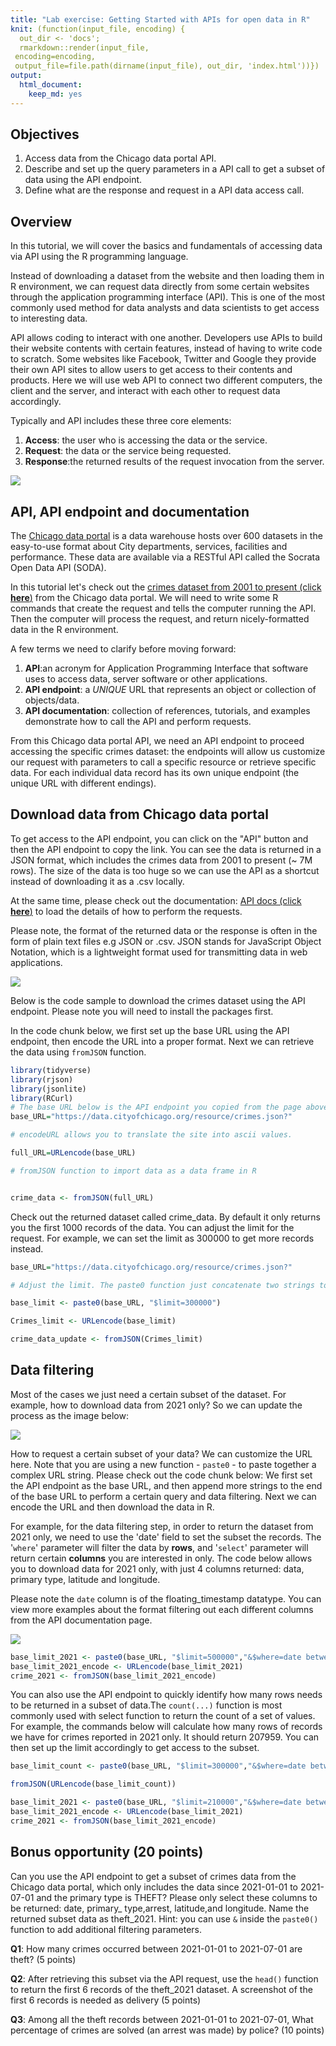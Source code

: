 ```yaml
---
title: "Lab exercise: Getting Started with APIs for open data in R"
knit: (function(input_file, encoding) {
  out_dir <- 'docs';
  rmarkdown::render(input_file,
 encoding=encoding,
 output_file=file.path(dirname(input_file), out_dir, 'index.html'))})
output: 
  html_document: 
    keep_md: yes
---
```



## Objectives
1. Access data from the Chicago data portal API.
2. Describe and set up the query parameters in a API call to get a subset of data using the API endpoint.
3. Define what are the response and request in a API data access call. 

## Overview 

In this tutorial, we will cover the basics and fundamentals of accessing data via API using the R programming language. 

Instead of downloading a dataset from the website and then loading them in R environment, we can request data directly from some certain websites through the application programming interface (API). This is one of the most commonly used method for data analysts and data scientists to get access to interesting data. 

API allows coding to interact with one another. Developers use APIs to build their website contents with certain features, instead of having to write code to scratch. Some websites like Facebook, Twitter and Google they provide their own API sites to allow users to get access to their contents and products. Here we will use web API to connect two different computers, the client and the server, and interact with each other to request data accordingly.


Typically and API includes these three core elements: 

1) **Access**: the user who is accessing the data or the service. 
2) **Request**: the data or the service being requested.
3) **Response**:the returned results of the request invocation from the server. 



![](images/F3.jpg)

## API, API endpoint and documentation

The [Chicago data portal](https://data.cityofchicago.org/) is a data warehouse hosts over 600 datasets in the easy-to-use format about City departments, services, facilities and performance. These data are available via a RESTful API called the Socrata Open Data API (SODA).


In this tutorial let's check out the [crimes dataset from 2001 to present (click **here**)](https://data.cityofchicago.org/Public-Safety/Crimes-2001-to-Present/ijzp-q8t2) from the Chicago data portal. We will need to write some R commands that create the request and tells the computer running the API. Then the computer will process the request, and return nicely-formatted data in the R environment.


A few terms we need to clarify before moving forward: 

1) **API**:an acronym for Application Programming Interface that software uses to access data, server software or other applications. 
2) **API endpoint**: a *UNIQUE* URL that represents an object or collection of objects/data.
3) **API documentation**: collection of references, tutorials, and examples demonstrate how to call the API and perform requests. 

From this Chicago data portal API, we need an API endpoint to proceed accessing the specific crimes dataset: the endpoints will allow us customize our request with parameters to call a specific resource or retrieve specific data. For each individual data record has its own unique endpoint (the unique URL with different endings). 


## Download data from Chicago data portal 

To get access to the API endpoint, you can click on the "API" button and then the API endpoint to copy the link. You can see the data is returned in a JSON format, which includes the crimes data from 2001 to present (~ 7M rows). The size of the data is too huge so we can use the API as a shortcut instead of downloading it as a .csv locally. 

At the same time, please check out the documentation: [API docs (click **here**)](https://dev.socrata.com/foundry/data.cityofchicago.org/ijzp-q8t2) to load the details of how to perform the requests. 

Please note, the format of the returned data or the response is often in the form of plain text files e.g JSON or .csv. JSON stands for JavaScript Object Notation, which is a lightweight format used for transmitting data in web applications. 


![](images/F1.jpg)


Below is the code sample to download the crimes dataset using the API endpoint. Please note you will need to install the packages first. 

In the code chunk below, we first set up the base URL using the API endpoint, then encode the URL into a proper format. Next we can retrieve the data using `fromJSON` function. 




```r
library(tidyverse)
library(rjson)
library(jsonlite)
library(RCurl)
# The base URL below is the API endpoint you copied from the page above. 
base_URL="https://data.cityofchicago.org/resource/crimes.json?"

# encodeURL allows you to translate the site into ascii values. 

full_URL=URLencode(base_URL)

# fromJSON function to import data as a data frame in R


crime_data <- fromJSON(full_URL)
```


Check out the returned dataset called crime_data. By default it only returns you the first 1000 records of the data. You can adjust the limit for the request. For example, we can set the limit as 300000 to get more records instead. 


```r
base_URL="https://data.cityofchicago.org/resource/crimes.json?"

# Adjust the limit. The paste0 function just concatenate two strings to update the URL. 

base_limit <- paste0(base_URL, "$limit=300000")

Crimes_limit <- URLencode(base_limit)

crime_data_update <- fromJSON(Crimes_limit)
```



## Data filtering

Most of the cases we just need a certain subset of the dataset. For example, how to download data from 2021 only? So we can update the process as the image below: 

![](images/F4.jpg)


How to request a certain subset of your data? We can customize the URL here. Note that you are using a new function - `paste0` - to paste together a complex URL string. Please check out the code chunk below: We first set the API endpoint as the base URL, and then append more strings to the end of the base URL to perform a certain query and data filtering. Next we can encode the URL and then download the data in R. 


For example, for the data filtering step, in order to return the dataset from 2021 only, we need to use the 'date' field to set the subset the records. The '`where`' parameter will filter the data by **rows**, and '`select`' parameter will return certain **columns** you are interested in only. The code below allows you to download data for 2021 only, with just 4 columns returned: data, primary type,  latitude and longitude. 

Please note the `date` column is of the floating_timestamp datatype. You can view more examples about the format filtering out each different columns from the API documentation page. 

![](images/F2.jpg)


```r
base_limit_2021 <- paste0(base_URL, "$limit=500000","&$where=date between '2020-12-31T23:59:00.000' and '2021-12-31T23:59:00.000'", "&$select=date, primary_type, latitude, longitude")
base_limit_2021_encode <- URLencode(base_limit_2021)
crime_2021 <- fromJSON(base_limit_2021_encode)
```



You can also use the API endpoint to quickly identify how many rows needs to be returned in a subset of data.The `count(...)` function is most commonly used with select function to return the count of a set of values.  For example, the commands below will calculate how many rows of records we have for crimes reported in 2021 only. It should return 207959. You can then set up the limit accordingly to get access to the subset. 


```r
base_limit_count <- paste0(base_URL, "$limit=300000","&$where=date between '2020-12-31T23:59:00.000' and '2021-12-31T23:59:00.000'","&$select=count(date)")

fromJSON(URLencode(base_limit_count))

base_limit_2021 <- paste0(base_URL, "$limit=210000","&$where=date between '2020-12-31T23:59:00.000' and '2021-12-31T23:59:00.000'", "&$select=date, primary_type, latitude, longitude")
base_limit_2021_encode <- URLencode(base_limit_2021)
crime_2021 <- fromJSON(base_limit_2021_encode)
```


## Bonus opportunity (20 points)

Can you use the API endpoint to get a subset of crimes data from the Chicago data portal, which only includes the data since 2021-01-01 to 2021-07-01 and the primary type is THEFT? Please only select these columns to be returned: date, primary_ type,arrest, latitude,and  longitude. Name the returned subset data as theft_2021.  Hint: you can use `&` inside the `paste0()` function to add additional filtering parameters. 

**Q1**: How many crimes occurred between 2021-01-01 to 2021-07-01 are theft? (5 points)

**Q2**: After retrieving this subset via the API request, use the `head()` function to return the first 6 records of the theft_2021 dataset. A screenshot of the first 6 records is needed as delivery (5 points)

**Q3**: Among all the theft records between 2021-01-01 to 2021-07-01, What percentage of crimes are solved (an arrest was made) by police? (10 points)





